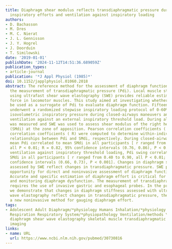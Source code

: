 ```yaml
---
title: Diaphragm shear modulus reflects transdiaphragmatic pressure during isovolumetric
  inspiratory efforts and ventilation against inspiratory loading
authors:
- D. Bachasson
- M. Dres
- M. C. Nierat
- J. L. Gennisson
- J. Y. Hogrel
- J. Doorduin
- T. Similowski
date: '2019-01-01'
publishDate: '2024-11-12T14:51:36.689059Z'
publication_types:
- article-journal
publication: '*J Appl Physiol (1985)*'
doi: 10.1152/japplphysiol.01060.2018
abstract: The reference method for the assessment of diaphragm function relies on
  the measurement of transdiaphragmatic pressure (Pdi). Local muscle stiffness measured
  using ultrafast shear wave elastography (SWE) provides reliable estimates of muscle
  force in locomotor muscles. This study aimed at investigating whether SWE could
  be used as a surrogate of Pdi to evaluate diaphragm function. Fifteen healthy volunteers
  underwent a randomized stepwise inspiratory loading protocol of 0-60% of maximal
  isovolumetric inspiratory pressure during closed-airways maneuvers and 0-50% during
  ventilation against an external inspiratory threshold load. During all tasks, Pdi
  was measured and SWE was used to assess shear modulus of the right hemidiaphragm
  (SMdi) at the zone of apposition. Pearson correlation coefficients ( r) and repeated-measures
  correlation coefficients ( R) were computed to determine within-individual and overall
  relationships between Pdi and SMdi, respectively. During closed-airways maneuvers,
  mean Pdi correlated to mean SMdi in all participants [ r ranged from 0.77 to 0.96,
  all P < 0.01; R = 0.82, 95% confidence intervals (0.76, 0.86), P < 0.01]. During
  ventilation against inspiratory threshold loading, Pdi swing correlated to maximal
  SMdi in all participants [ r ranged from 0.40 to 0.90, all P < 0.01; R = 0.70, 95%
  confidence intervals (0.66, 0.73), P < 0.001]. Changes in diaphragm stiffness as
  assessed by SWE reflect changes in transdiaphragmatic pressure. SWE provides a new
  opportunity for direct and noninvasive assessment of diaphragm function. NEW & NOTEWORTHY
  Accurate and specific estimation of diaphragm effort is critical for evaluating
  and monitoring diaphragm dysfunction. The measurement of transdiaphragmatic pressure
  requires the use of invasive gastric and esophageal probes. In the present work,
  we demonstrate that changes in diaphragm stiffness assessed with ultrasound shear
  wave elastography reflect changes in transdiaphragmatic pressure, therefore offering
  a new noninvasive method for gauging diaphragm effort.
tags:
- Adolescent Adult Diaphragm/*physiology Humans Inhalation/*physiology Male Pressure
  Respiration Respiratory System/*physiopathology Ventilation/methods Young Adult
  diaphragm shear wave elastography skeletal muscle transdiaphragmatic pressure ultrasound
  imaging
links:
- name: URL
  url: https://www.ncbi.nlm.nih.gov/pubmed/30730816
---
```


